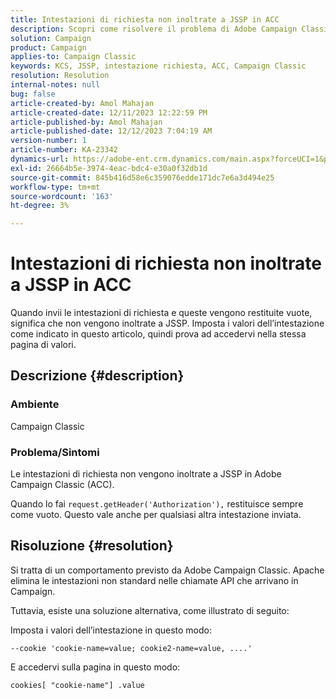 ```yaml
---
title: Intestazioni di richiesta non inoltrate a JSSP in ACC
description: Scopri come risolvere il problema di Adobe Campaign Classic, in cui l’intestazione della richiesta non viene inoltrata a JSSP.
solution: Campaign
product: Campaign
applies-to: Campaign Classic
keywords: KCS, JSSP, intestazione richiesta, ACC, Campaign Classic
resolution: Resolution
internal-notes: null
bug: false
article-created-by: Amol Mahajan
article-created-date: 12/11/2023 12:22:59 PM
article-published-by: Amol Mahajan
article-published-date: 12/12/2023 7:04:19 AM
version-number: 1
article-number: KA-23342
dynamics-url: https://adobe-ent.crm.dynamics.com/main.aspx?forceUCI=1&pagetype=entityrecord&etn=knowledgearticle&id=f538ddff-1f98-ee11-be37-6045bd006239
exl-id: 26664b5e-3974-4eac-bdc4-e30a0f32db1d
source-git-commit: 845b416d58e6c359076edde171dc7e6a3d494e25
workflow-type: tm+mt
source-wordcount: '163'
ht-degree: 3%

---
```


# Intestazioni di richiesta non inoltrate a JSSP in ACC


Quando invii le intestazioni di richiesta e queste vengono restituite vuote, significa che non vengono inoltrate a JSSP. Imposta i valori dell’intestazione come indicato in questo articolo, quindi prova ad accedervi nella stessa pagina di valori.

## Descrizione {#description}


### Ambiente

Campaign Classic



### Problema/Sintomi

Le intestazioni di richiesta non vengono inoltrate a JSSP in Adobe Campaign Classic (ACC).

Quando lo fai `request.getHeader('Authorization'),` restituisce sempre come vuoto. Questo vale anche per qualsiasi altra intestazione inviata.


## Risoluzione {#resolution}


Si tratta di un comportamento previsto da Adobe Campaign Classic. Apache elimina le intestazioni non standard nelle chiamate API che arrivano in Campaign.

Tuttavia, esiste una soluzione alternativa, come illustrato di seguito:

Imposta i valori dell’intestazione in questo modo:

`--cookie 'cookie-name=value; cookie2-name=value, ....'`

E accedervi sulla pagina in questo modo:

`cookies[ "cookie-name"] .value`
